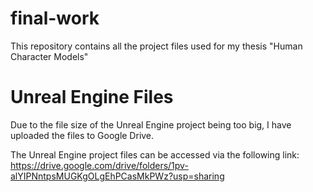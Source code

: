 # final-work

This repository contains all the project files used for my thesis "Human Character Models"


# Unreal Engine Files

Due to the file size of the Unreal Engine project being too big, I have uploaded the files to Google Drive. 

The Unreal Engine project files can be accessed via the following link: https://drive.google.com/drive/folders/1pv-alYIPNntpsMUGKgOLgEhPCasMkPWz?usp=sharing
